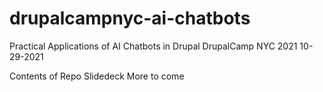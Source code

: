 # drupalcampnyc-ai-chatbots
Practical Applications of AI Chatbots in Drupal
DrupalCamp NYC 2021
10-29-2021

Contents of Repo
Slidedeck
More to come
